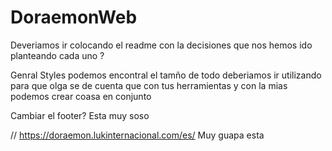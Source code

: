 # DoraemonWeb

Deveriamos ir colocando el readme con la decisiones que nos hemos ido planteando cada uno ?

Genral Styles podemos encontral el tamño de todo deberiamos ir utilizando para que olga se de cuenta que con tus herramientas y con la mias podemos crear coasa en conjunto 

Cambiar el footer? Esta muy soso


// https://doraemon.lukinternacional.com/es/ Muy guapa esta 